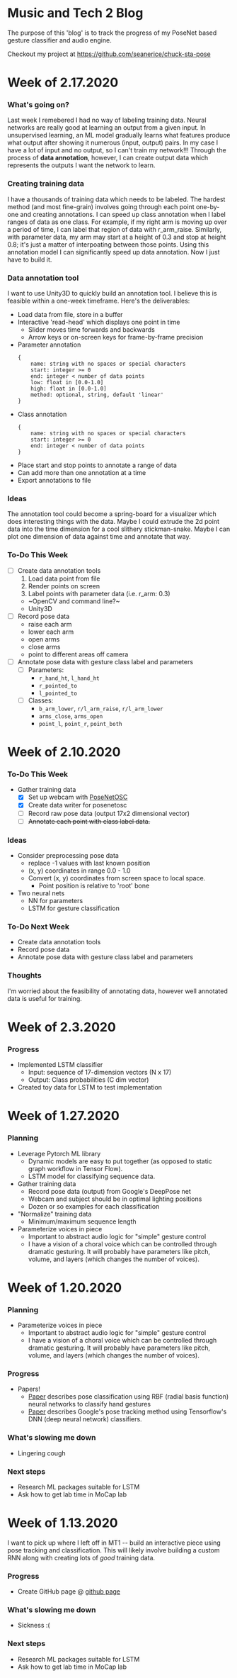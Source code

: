 # Music and Tech 2 Blog
The purpose of this 'blog' is to track the progress of my PoseNet based gesture classifier and audio engine.

Checkout my project at https://github.com/seanerice/chuck-sta-pose

# Week of 2.17.2020

### What's going on?
Last week I remebered I had no way of labeling training data. Neural networks are really good at learning an output from a given input. In unsupervised learning, an ML model gradually learns what features produce what output after showing it numerous (input, output) pairs. In my case I have a lot of input and no output, so I can't train my network!!! Through the process of __data annotation__, however, I can create output data which represents the outputs I want the network to learn. 

### Creating training data
I have a thousands of training data which needs to be labeled. The hardest method (and most fine-grain) involves going through each point one-by-one and creating annotations. I can speed up class annotation when I label ranges of data as one class. For example, if my right arm is moving up over a period of time, I can label that region of data with r_arm_raise. Similarly, with parameter data, my arm may start at a height of 0.3 and stop at height 0.8; it's just a matter of interpoating between those points. Using this annotation model I can significantly speed up data annotation. Now I just have to build it.

### Data annotation tool
I want to use Unity3D to quickly build an annotation tool. I believe this is feasible within a one-week timeframe. Here's the deliverables:
- Load data from file, store in a buffer
- Interactive 'read-head' which displays one point in time
    - Slider moves time forwards and backwards
    - Arrow keys or on-screen keys for frame-by-frame precision
- Parameter annotation
    ```
    {
        name: string with no spaces or special characters
        start: integer >= 0
        end: integer < number of data points
        low: float in [0.0-1.0]
        high: float in [0.0-1.0]
        method: optional, string, default 'linear' 
    }
    ```
- Class annotation
    ```
    {
        name: string with no spaces or special characters
        start: integer >= 0
        end: integer < number of data points
    }
    ```
- Place start and stop points to annotate a range of data
- Can add more than one annotation at a time
- Export annotations to file

### Ideas
The annotation tool could become a spring-board for a visualizer which does interesting things with the data. Maybe I could extrude the 2d point data into the time dimension for a cool slithery stickman-snake. Maybe I can plot one dimension of data against time and annotate that way.


### To-Do This Week
- [ ] Create data annotation tools
    1. Load data point from file
    2. Render points on screen
    3. Label points with parameter data (i.e. r_arm: 0.3)
    - ~OpenCV and command line?~
    - Unity3D
- [ ] Record pose data
    - raise each arm
    - lower each arm
    - open arms
    - close arms
    - point to different areas off camera
- [ ] Annotate pose data with gesture class label and parameters
    - [ ] Parameters:
        - `r_hand_ht`, `l_hand_ht`
        - `r_pointed_to`
        - `l_pointed_to`
    - [ ] Classes:
        - `b_arm_lower`, `r/l_arm_raise`, `r/l_arm_lower`
        - `arms_close`, `arms_open`
        - `point_l`, `point_r`, `point_both`

# Week of 2.10.2020

### To-Do This Week
- Gather training data
    - [x] Set up webcam with [PoseNetOSC](https://github.com/tommymitch/posenetosc)
    - [x] Create data writer for posenetosc
    - [ ] Record raw pose data (output 17x2 dimensional vector)
    - [ ] ~~Annotate each point with class label data.~~
    
### Ideas
- Consider preprocessing pose data
    - replace -1 values with last known position
    - (x, y) coordinates in range 0.0 - 1.0
    - Convert (x, y) coordinates from screen space to local space.
        - Point position is relative to 'root' bone
- Two neural nets
    - NN for parameters
    - LSTM for gesture classification

### To-Do Next Week
- Create data annotation tools
- Record pose data
- Annotate pose data with gesture class label and parameters
            
### Thoughts
I'm worried about the feasibility of annotating data, however well annotated data is useful for training.

# Week of 2.3.2020
    
### Progress
- Implemented LSTM classifier
    - Input: sequence of 17-dimension vectors (N x 17)
    - Output: Class probabilities (C dim vector)
- Created toy data for LSTM to test implementation

# Week of 1.27.2020

### Planning
- Leverage Pytorch ML library
    - Dynamic models are easy to put together (as opposed to static graph workflow in Tensor Flow).
    - LSTM model for classifying sequence data.
- Gather training data
    - Record pose data (output) from Google's DeepPose net
    - Webcam and subject should be in optimal lighting positions
    - Dozen or so examples for each classification
- "Normalize" training data
    - Minimum/maximum sequence length
- Parameterize voices in piece
    - Important to abstract audio logic for "simple" gesture control
    - I have a vision of a choral voice which can be controlled through dramatic gesturing. It will probably have parameters like pitch, volume, and layers (which changes the number of voices). 

# Week of 1.20.2020

### Planning
- Parameterize voices in piece
    - Important to abstract audio logic for "simple" gesture control
    - I have a vision of a choral voice which can be controlled through dramatic gesturing. It will probably have parameters like pitch, volume, and layers (which changes the number of voices). 

### Progress
- Papers!
    - [Paper](https://ieeexplore.ieee.org/stamp/stamp.jsp?tp=&arnumber=903641) describes pose classification using RBF (radial basis function) neural networks to classify hand gestures
    - [Paper](https://static.googleusercontent.com/media/research.google.com/en//pubs/archive/42237.pdf) describes Google's pose tracking method using Tensorflow's DNN (deep neural network) classifiers.
    
### What's slowing me down
- Lingering cough

### Next steps
- Research ML packages suitable for LSTM
- Ask how to get lab time in MoCap lab


# Week of 1.13.2020
I want to pick up where I left off in MT1 -- build an interactive piece using pose tracking and classification. This will likely involve building a custom RNN along with creating lots of _good_ training data.

### Progress
- Create GitHub page @ [github page](seanerice.github.io/mt2-blog/)

### What's slowing me down
- Sickness :(

### Next steps
- Research ML packages suitable for LSTM
- Ask how to get lab time in MoCap lab
